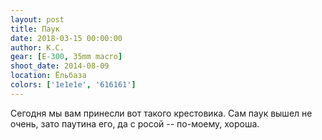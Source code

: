```yaml
---
layout: post
title: Паук
date: 2018-03-15 00:00:00
author: К.С.
gear: [E-300, 35mm macro]
shoot_date: 2014-08-09
location: Ёльбаза
colors: ['1e1e1e', '616161']
---
```

Сегодня мы вам принесли вот такого крестовика. Сам паук вышел не очень, зато паутина его, да с росой -- по-моему, хороша.
